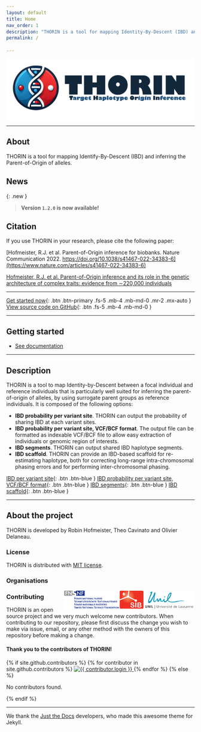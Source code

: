 ```yaml
---
layout: default
title: Home
nav_order: 1
description: "THORIN is a tool for mapping Identity-By-Descent (IBD) and inferring the Parent-of-Origin of alleles."
permalink: /

---
```


![](assets/images/logo_name.png?raw=true)

<!---
# THORIN
{: .fs-9 .fw-500 }
-->

<!---
**T**arget **H**aplotype **OR**igin **IN**ference version **1.2**
{: .fs-5 }
-->

---

## About

THORIN is a tool for mapping Identify-By-Descent (IBD) and inferring the Parent-of-Origin of alleles.

## News

{: .new }
> **Version `1.2.0` is now available!**
<!--- > See [the CHANGELOG](https://github.com/odelaneau/shapeit5/blob/main/docs/CHANGELOG.md) for details.
-->

## Citation

If you use THORIN in your research, please cite the following paper:

[Hofmeister, R.J. et al. Parent-of-Origin inference for biobanks. Nature Communication 2022. https://doi.org/10.1038/s41467-022-34383-6](https://www.nature.com/articles/s41467-022-34383-6)

[Hofmeister, R.J. et al. Parent-of-Origin inference and its role in the genetic architecture of complex traits: evidence from ∼220,000 individuals](https://www.medrxiv.org/content/10.1101/2024.12.03.24318392v1)

---

[Get started now](#getting-started){: .btn .btn-primary .fs-5 .mb-4 .mb-md-0 .mr-2 .mx-auto }
[View source code on GitHub](https://github.com/rjhfmstr/thorin){: .btn .fs-5 .mb-4 .mb-md-0 }



---

## Getting started

- [See documentation](https://rjhfmstr.github.io/THORIN/docs/documentation)

---

## Description

THORIN is a tool to map Identity-by-Descent between a focal individual and reference individuals that is particularly well suited for inferring the parent-of-origin of alleles, by using surrogate parent groups as reference individuals. It is composed of the following options:

- **IBD probability per variant site**. THORIN can output the probability of sharing IBD at each variant sites.
- **IBD probability per variant site, VCF/BCF format**. The output file can be formatted as indexable VCF/BCF file to allow easy extraction of individuals or genomic region of interests.
- **IBD segments**. THORIN can output shared IBD haplotype segments.
- **IBD scaffold**. THORIN can provide an IBD-based scaffold for re-estimating haplotype, both for correcting long-range intra-chromosomal phasing errors and for performing inter-chromosomal phasing.


[IBD per variant site](https://rjhfmstr.github.io/THORIN/docs/documentation/inputs_and_outputs.html#1-ibd-per-variant-site){: .btn .btn-blue }
[IBD probability per variant site, VCF/BCF format](https://rjhfmstr.github.io/THORIN/docs/documentation/inputs_and_outputs.html#2-ibd-per-variant-site-variant-call-format){: .btn .btn-blue }
[IBD segments](https://rjhfmstr.github.io/THORIN/docs/documentation/inputs_and_outputs.html#3-ibd-segments){: .btn .btn-blue }
[IBD scaffold](https://rjhfmstr.github.io/THORIN/docs/documentation/inputs_and_outputs.html#4-ibd-scaffold){: .btn .btn-blue }

---

## About the project

THORIN is developed by Robin Hofmeister, Theo Cavinato and Olivier Delaneau.

### License

THORIN is distributed with [MIT license](https://github.com/RJHFMSTR/THORIN/blob/main/LICENSE).

### Organisations

<div class="d-flex justify-content-around">
  <div class="p-5"><a href="https://www.unil.ch/index.html"><img src="assets/images/lausanne_logo.jpg" align="right" alt="unil" style="height:50px"></a></div>
  <div class="p-5"><a href="https://www.sib.swiss/"><img src="assets/images/sib_logo.jpg" align="right" alt="sib" style="height:50px"></a></div>
  <div class="p-5"><a href="https://www.snf.ch/en/Pages/default.aspx"><img src="assets/images/snf.gif" align="right" alt="snf" style="height:50px"></a></div>
</div>

### Contributing

THORIN is an open source project and we very much welcome new contributors. When contributing to our repository, please first discuss the change you wish to make via issue,
email, or any other method with the owners of this repository before making a change.
#### Thank you to the contributors of THORIN!

{% if site.github.contributors %}
  {% for contributor in site.github.contributors %}
    <a href="{{ contributor.html_url }}">
      <img src="{{ contributor.avatar_url }}" width="32" height="32" alt="{{ contributor.login }}" />
    </a>
  {% endfor %}
{% else %}
  <p>No contributors found.</p>
{% endif %}


---

We thank the [Just the Docs](https://github.com/just-the-docs/just-the-docs) developers, who made this awesome theme for Jekyll.



